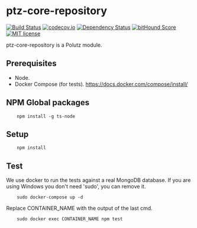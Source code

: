 # ptz-core-repository

[![Build Status](https://travis-ci.org/polutz/ptz-core-repository.svg)](https://travis-ci.org/polutz/ptz-core-repository)
[![codecov.io](http://codecov.io/github/polutz/ptz-core-repository/coverage.svg)](http://codecov.io/github/polutz/ptz-core-repository)
[![Dependency Status](https://gemnasium.com/polutz/ptz-core-repository.svg)](https://gemnasium.com/polutz/ptz-core-repository)
[![bitHound Score](https://www.bithound.io/github/gotwarlost/istanbul/badges/score.svg)](https://www.bithound.io/github/polutz/ptz-core-repository)
[![MIT license](http://img.shields.io/badge/license-MIT-brightgreen.svg)](http://opensource.org/licenses/MIT)

ptz-core-repository is a Polutz module.


## Prerequisites

- Node.
- Docker Compose (for tests). https://docs.docker.com/compose/install/

## NPM Global packages
```
    npm install -g ts-node
```

## Setup
```
    npm install   
```

## Test
We use docker to run the tests against a real MongoDB database.
If you are using Windows you don't need 'sudo', you can remove it.
```
    sudo docker-compose up -d
```

Replace CONTAINER_NAME with the output of the last cmd.
```
    sudo docker exec CONTAINER_NAME npm test
```
